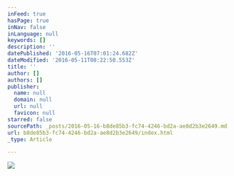 ```yaml
---
inFeed: true
hasPage: true
inNav: false
inLanguage: null
keywords: []
description: ''
datePublished: '2016-05-16T07:01:24.682Z'
dateModified: '2016-05-11T08:22:50.553Z'
title: ''
author: []
authors: []
publisher:
  name: null
  domain: null
  url: null
  favicon: null
starred: false
sourcePath: _posts/2016-05-16-b8de85b3-fc74-4246-bd2a-ae8d2b3e2649.md
url: b8de85b3-fc74-4246-bd2a-ae8d2b3e2649/index.html
_type: Article

---
```

![](https://the-grid-user-content.s3-us-west-2.amazonaws.com/2db91b20-6fa4-4fe2-a782-4ff211c95e56.jpg)